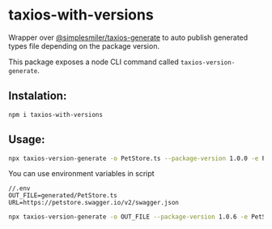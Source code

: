 # taxios-with-versions

Wrapper over [@simplesmiler/taxios-generate](https://github.com/simplesmiler/taxios/tree/master/packages/taxios-generate) to auto publish generated types file depending on the package version.

This package exposes a node CLI command called `taxios-version-generate`.

## Instalation:

```
npm i taxios-with-versions
```

## Usage:

```sh
npx taxios-version-generate -o PetStore.ts --package-version 1.0.0 -e PetStore https://petstore.swagger.io/v2/swagger.json
```

You can use environment variables in script

```
//.env
OUT_FILE=generated/PetStore.ts
URL=https://petstore.swagger.io/v2/swagger.json
```

```sh
npx taxios-version-generate -o OUT_FILE --package-version 1.0.6 -e PetStore URL
```

